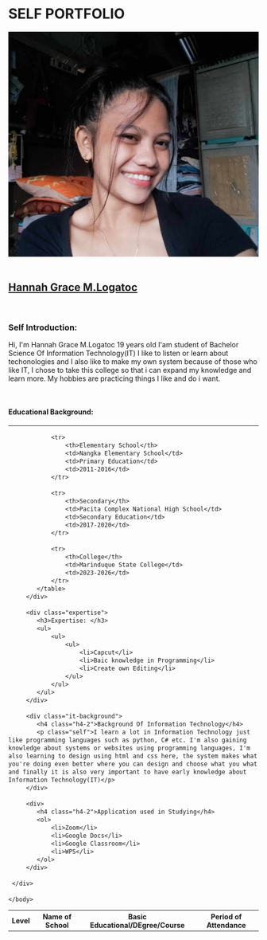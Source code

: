 <!DOCTYPE html>
<html>
    <head>
        <title>Self Portfolio</title>
        <link rel="stylesheet" href="style.css"/>
    </head>
    <body>
        <div class="main">
        <div class="container">
            <h1>SELF PORTFOLIO</h1>
            <img class="profile" src="hannah.jpg" alt=""><br>
            <br>
            <a class="name" href="https://www.facebook.com/hannah.motin.7"><h2>Hannah Grace M.Logatoc</h2></a>
        </div>
        <br>
        <div class="self-introduction">
            <h3>Self Introduction: </h3>
            <p>Hi, I'm Hannah Grace M.Logatoc 19 years old I'am student of Bachelor Science Of Information Technology(IT) I like to listen or learn about techonologies and I also like to make my own system because of those who like IT, I chose to take this college so that i can expand my knowledge and learn more. My hobbies are practicing things I like and do i want.</p>
         </div>
         <br>
         <div class="educational-background">
            <h4>Educational Background: </h4>
            <hr>
            <table>
                <tr>
                    <th class="level">Level</th>
                    <th class="level">Name of School</th>
                    <th class="level">Basic Educational/DEgree/Course</th>
                    <th class="level">Period of Attendance</th>
                </tr>

                <tr>
                    <th>Elementary School</th>
                    <td>Nangka Elementary School</td>
                    <td>Primary Education</td>
                    <td>2011-2016</td>
                </tr>

                <tr>
                    <th>Secondary</th>
                    <td>Pacita Complex National High School</td>
                    <td>Secondary Education</td>
                    <td>2017-2020</td>
                </tr>

                <tr>
                    <th>College</th>
                    <td>Marinduque State College</td>
                    <td>2023-2026</td>
                </tr>
            </table>
         </div>

         <div class="expertise">
            <h3>Expertise: </h3>
            <ul>
                <ul>
                    <ul>
                        <li>Capcut</li>
                        <li>Baic knowledge in Programming</li>
                        <li>Create own Editing</li>
                    </ul>
                </ul>
            </ul>
         </div>

         <div class="it-background">
            <h4 class="h4-2">Background Of Information Technology</h4>
            <p class="self">I learn a lot in Information Technology just like programming languages such as python, C# etc. I'm also gaining knowledge about systems or websites using programming languages, I'm also learning to design using html and css here, the system makes what you're doing even better where you can design and choose what you what and finally it is also very important to have early knowledge about Information Technology(IT)</p>
         </div>

         <div>
            <h4 class="h4-2">Application used in Studying</h4>
            <ol>
                <li>Zoom</li>
                <li>Google Docs</li>
                <li>Google Classroom</li>
                <li>WPS</li>
            </ol>
         </div>

     </div>

    </body>



</html>
